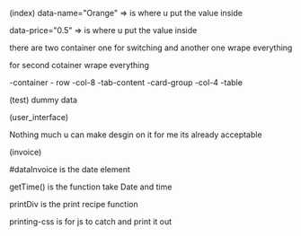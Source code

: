 (index)
data-name="Orange" => is where u put the value inside 

data-price="0.5"    => is where u put the value inside 

there are two container one for switching and another one wrape everything 

for second cotainer wrape everything 

-container 
        - row
            -col-8
                -tab-content
                    -card-group
            -col-4
                -table 

(test)
dummy data 

(user_interface)

Nothing much u can make desgin on it for me its already acceptable


(invoice)

#dataInvoice is the date element

getTime() is the function take Date and time 


printDiv is the print recipe function 

printing-css is for js to catch and print it out